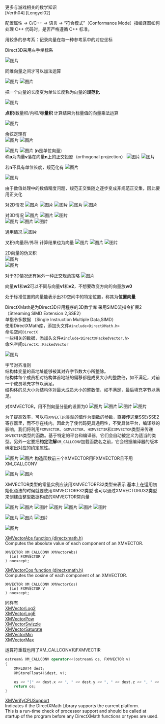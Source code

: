 更多与游戏相关的数学知识  
[Verth04] [Lengyel02]

配置属性 → C/C++  → 语言 → “符合模式”（Conformance Mode）指编译器如何处理 C++ 代码时，是否严格遵循 C++ 标准。  

用较多的参考系：记录向量在每一种参考系中的对应坐标

Direct3D采用左手坐标系

![图片](Chapter1/1.png)

同维向量之间才可以加法运算

![图片](Chapter1/2.png)
![图片](Chapter1/3.png)

把一个向量的长度变为单位长度称为向量的**规范化**

![图片](Chapter1/4.png)

**点积**/数量积/内积/**标量积** 计算结果为标量值的向量乘法运算

![图片](Chapter1/5.png)

余弦定理有  
![图片](Chapter1/6.png)
![图片](Chapter1/7.png)

![图片](Chapter1/8.png)
![图片](Chapter1/9.png)
(**n**是单位向量)  
称**p**为向量**v**落在向量**n**上的正交投影（orthogonal projection）
![图片](Chapter1/10.png)
![图片](Chapter1/11.png)

若**n**不具有单位长度，规范化有
![图片](Chapter1/12.png)

![图片](Chapter1/13.png)


由于数值处理中的数值精度问题，规范正交集随之逐步变成非规范正交集，因此要用正交化

对2D情况
![图片](Chapter1/14.png)
![图片](Chapter1/15.png)
![图片](Chapter1/16.png)
![图片](Chapter1/17.png)
![图片](Chapter1/18.png)  
  
  
  
对3D情况
![图片](Chapter1/19.png)
![图片](Chapter1/20.png)
![图片](Chapter1/21.png)  
![图片](Chapter1/22.png)
![图片](Chapter1/23.png)
![图片](Chapter1/24.png)  
  
  
  
通用情况
![图片](Chapter1/25.png)

叉积/向量积/外积 计算结果也为向量
![图片](Chapter1/26.png)
![图片](Chapter1/27.png)
![图片](Chapter1/28.png)

2D向量的伪叉积  
![图片](Chapter1/29.png)  
![图片](Chapter1/30.png)

对于3D情况还有另外一种正交规范策略
![图片](Chapter1/31.png)

向量**w1**和**w2**可以不同与向量**v1**和**v2**，不想要改变方向的向量放**w0**

处于标准位置的向量能表示出3D空间中的特定位置，称其为**位置向量**

DirectXMath是为Direct3D应用程序的3D数学库
采用SIMD流指令扩展2（Streaming SIMD Extension 2,SSE2）  
单指令多数据 （Single Instruction Multiple Data,SIMD）  
使用DirectXMath库，添加头文件`#include<DirectXMath.h>`  
命名空间`DirectX`  
一些相关的数据，添加头文件`#include<DirectXPackedVector.h>`  
命名空间`DirectX::PackedVector`

![图片](Chapter1/32.png)

字节对齐准则  
结构体变量的首地址能够被其对齐字节数大小所整除。  
结构体每个成员相对结构体首地址的偏移都是成员大小的整数倍，如不满足，对前一个成员填充字节以满足。  
结构体的总大小为结构体对最大成员大小的整数倍，如不满足，最后填充字节以满足。  

对XMVECTOR，用不到向量分量的设置为0
![图片](Chapter1/33.png)
![图片](Chapter1/34.png)
![图片](Chapter1/35.png)
![图片](Chapter1/36.png)

为了提高效率，可以将`XMVECTIR`类型的值作为函数的参数，直接传送至SSE/SSE2寄存器里，而不存在栈内。因此为了使代码更具通用性，不受具体平台，编译器的影响，我们将利用`FXMVECTIR`、`GXMVECTOR`、`HXMVECTIR`和`CXMVECTOR`类型来传递`XMVECTIR`类型的函数。基于特定的平台和编译器，它们会自动被定义为适当的类型。另外一定要把**约定注解**`XM_CALLCONV`加载函数名之前，它会根据编译器的版本确定出对应的约定属性。

![图片](Chapter1/37.png)
![图片](Chapter1/38.png)
构造函数前三个XMVECTOR用FXMVECTOR且不用XM_CALLCONV

![图片](Chapter1/39.png)
![图片](Chapter1/40.png)

XMVECTOR类型的常量实例应该用XMVECTORF32类型来表示
基本上在运用初始化语法的时候就要使用XMVECTORF32类型
也可以通过XMVECTORU32类型来创建由整型数据构成的XMVECTOR常向量

![图片](Chapter1/41.png)
![图片](Chapter1/42.png)
![图片](Chapter1/43.png)
![图片](Chapter1/44.png)
![图片](Chapter1/45.png)
![图片](Chapter1/46.png)
![图片](Chapter1/47.png)

![图片](Chapter1/48.png)
![图片](Chapter1/49.png)
![图片](Chapter1/50.png)

![图片](Chapter1/51.png)

[XMVectorAbs function (directxmath.h)](https://learn.microsoft.com/en-us/windows/win32/api/directxmath/nf-directxmath-xmvectorabs)  
Computes the absolute value of each component of an XMVECTOR.
```C+
XMVECTOR XM_CALLCONV XMVectorAbs(
  [in] FXMVECTOR V
) noexcept;
```

[XMVectorCos function (directxmath.h)](https://learn.microsoft.com/en-us/windows/win32/api/directxmath/nf-directxmath-xmvectorcos)  
Computes the cosine of each component of an XMVECTOR.
```C+
XMVECTOR XM_CALLCONV XMVectorCos(
  [in] FXMVECTOR V
) noexcept;
```

同样有  
[XMVectorLog2](https://learn.microsoft.com/en-us/windows/win32/api/directxmath/nf-directxmath-xmvectorlog2)  
[XMVectorLogE](https://learn.microsoft.com/en-us/windows/win32/api/directxmath/nf-directxmath-xmvectorloge)  
[XMVectorPow](https://learn.microsoft.com/en-us/windows/win32/api/directxmath/nf-directxmath-xmvectorpow)  
[XMVectorSwizzle](https://learn.microsoft.com/en-us/windows/win32/api/directxmath/nf-directxmath-xmvectorswizzle)  
[XMVectorSaturate ](https://learn.microsoft.com/en-us/windows/win32/api/directxmath/nf-directxmath-xmvectorsaturate)  
[XMVectorMin](https://learn.microsoft.com/en-us/windows/win32/api/directxmath/nf-directxmath-xmvectormin)  
[XMVectorMax](https://learn.microsoft.com/en-us/windows/win32/api/directxmath/nf-directxmath-xmvectormax)

运算符重载也用了XM_CALLCONV和FXMVECTIR
```C++
ostream& XM_CALLCONV operator<<(ostream& os, FXMVECTOR v)
{
    XMFLOAT4 dest;
    XMStoreFloat4(&dest, v);

    os << "(" << dest.x << ", " << dest.y << ", " << dest.z << ", " << dest.w << ")";
    return os;
}
```

[XMVerifyCPUSupport](https://learn.microsoft.com/en-us/windows/win32/api/directxmath/nf-directxmath-xmverifycpusupport)  
Indicates if the DirectXMath Library supports the current platform.  
This is a run-time check of processor support and should be called at startup of the program before any DirectXMath functions or types are used.

